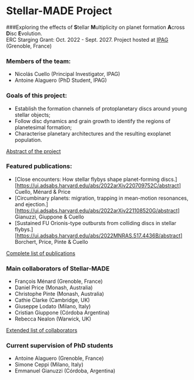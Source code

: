 # Stellar-MADE Project

###Exploring the effects of **S**tellar **M**ultiplicity on planet formation **A**cross **D**isc **E**volution.  
ERC Starging Grant: Oct. 2022 - Sept. 2027. 
Project hosted at [IPAG](https://ipag.osug.fr) (Grenoble, France)

### Members of the team:
- Nicolás Cuello (Principal Investigator, IPAG)
- Antoine Alaguero (PhD Student, IPAG)

### Goals of this project:  
- Establish the formation channels of protoplanetary discs around young stellar objects;  
- Follow disc dynamics and grain growth to identify the regions of planetesimal formation;  
- Characterise planetary architectures and the resulting exoplanet population.

[Abstract of the project][about]

### Featured publications:  
- [Close encounters: How stellar flybys shape planet-forming discs.][https://ui.adsabs.harvard.edu/abs/2022arXiv220709752C/abstract]
  Cuello, Ménard & Price
- [Circumbinary planets: migration, trapping in mean-motion resonances, and ejection.][https://ui.adsabs.harvard.edu/abs/2022arXiv221108520G/abstract]
  Gianuzzi, Giuppone & Cuello
- [Sustained FU Orionis-type outbursts from colliding discs in stellar flybys.][https://ui.adsabs.harvard.edu/abs/2022MNRAS.517.4436B/abstract]
  Borchert, Price, Pinte & Cuello

[Complete list of publications][publications]

### Main collaborators of Stellar-MADE

- François Ménard (Grenoble, France)  
- Daniel Price (Monash, Australia)  
- Christophe Pinte (Monash, Australia)  
- Cathie Clarke (Cambridge, UK)  
- Giuseppe Lodato (Milano, Italy)  
- Cristian Giuppone (Córdoba Argentina)  
- Rebecca Nealon (Warwick, UK)  

[Extended list of collaborators][collaborators]

### Current supervision of PhD students

- Antoine Alaguero (Grenoble, France)
- Simone Ceppi (Milano, Italy)
- Emmanuel Gianuzzi (Córdoba, Argentina)

[about]: https://nicolascuello.github.io/Stellar-MADE/about
[collaborators]: https://nicolascuello.github.io/Stellar-MADE/collaborators
[publications]: https://ui.adsabs.harvard.edu/public-libraries/JlXaxrUKQL2dp176Y2cojQ
